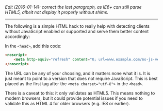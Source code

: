 

*Edit (2016-01-14): correct the last paragraph, as IE6+ can still parse HTML5,
albeit not display it properly without shims.*

---

The following is a simple HTML hack to really help with detecting clients without JavaScript enabled or supported and serve them better content accordingly:

In the `<head>`, add this code:

```html
<noscript>
    <meta http-equiv="refresh" content="0; url=www.example.com/no-js-version">
</noscript>
```

The URL can be any of your choosing, and it matters none what it is. It is just meant to point to a version that does not require JavaScript. This is best placed as the first tag after the `<meta charset="utf-8">` in the `<head>`.

There is a caveat to this: it only validates as HTML5. This means nothing to modern browsers, but it could provide potential issues if you need to validate this as HTML 4 for older browsers (e.g. IE8 or earlier).
